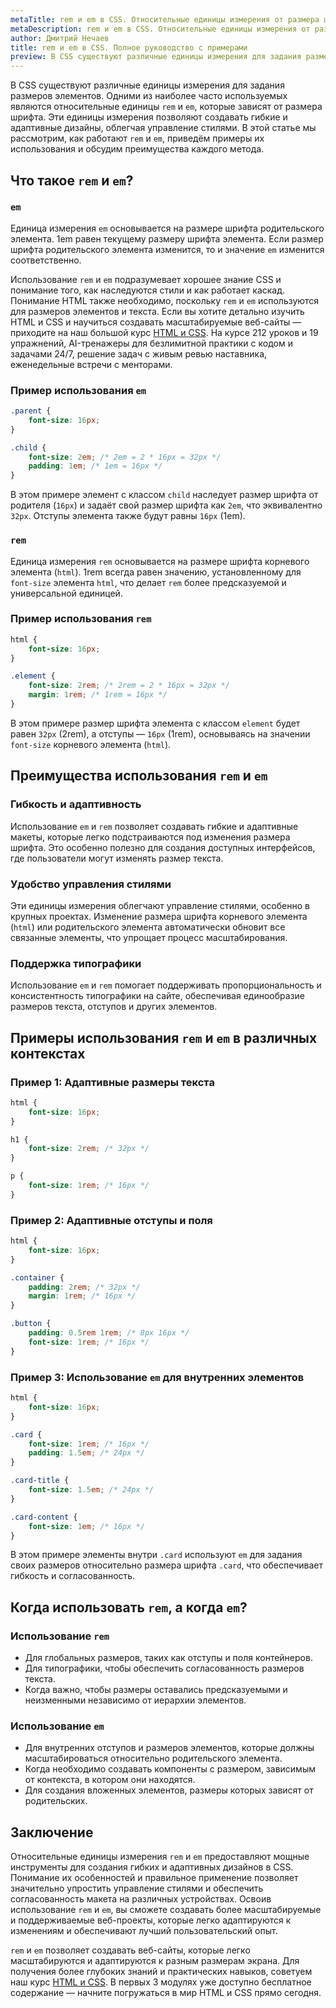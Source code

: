 ```yaml
---
metaTitle: rem и em в CSS. Относительные единицы измерения от размера шрифта
metaDescription: rem и em в CSS. Относительные единицы измерения от размера шрифта
author: Дмитрий Нечаев
title: rem и em в CSS. Полное руководство с примерами
preview: В CSS существуют различные единицы измерения для задания размеров элементов. Одними из наиболее часто используемых являются относительные единицы rem и em, которые зависят от размера шрифта.
---
```


В CSS существуют различные единицы измерения для задания размеров элементов. Одними из наиболее часто используемых являются относительные единицы `rem` и `em`, которые зависят от размера шрифта. Эти единицы измерения позволяют создавать гибкие и адаптивные дизайны, облегчая управление стилями. В этой статье мы рассмотрим, как работают `rem` и `em`, приведём примеры их использования и обсудим преимущества каждого метода.

## Что такое `rem` и `em`?

### `em`

Единица измерения `em` основывается на размере шрифта родительского элемента. 1em равен текущему размеру шрифта элемента. Если размер шрифта родительского элемента изменится, то и значение `em` изменится соответственно.

Использование `rem` и `em` подразумевает хорошее знание CSS и понимание того, как наследуются стили и как работает каскад. Понимание HTML также необходимо, поскольку `rem` и `em` используются для размеров элементов и текста. Если вы хотите детально изучить HTML и CSS и научиться создавать масштабируемые веб-сайты — приходите на наш большой курс [HTML и CSS](https://purpleschool.ru/course/html-css?utm_source=knowledgebase&utm_medium=text&utm_campaign=rem-i-em-v-CSS-Polnoe-rukovodstvo-s-primerami). На курсе 212 уроков и 19 упражнений, AI-тренажеры для безлимитной практики с кодом и задачами 24/7, решение задач с живым ревью наставника, еженедельные встречи с менторами.

### Пример использования `em`

```css
.parent {
    font-size: 16px;
}

.child {
    font-size: 2em; /* 2em = 2 * 16px = 32px */
    padding: 1em; /* 1em = 16px */
}

```

В этом примере элемент с классом `child` наследует размер шрифта от родителя (`16px`) и задаёт свой размер шрифта как `2em`, что эквивалентно `32px`. Отступы элемента также будут равны `16px` (1em).

### `rem`

Единица измерения `rem` основывается на размере шрифта корневого элемента (`html`). 1rem всегда равен значению, установленному для `font-size` элемента `html`, что делает `rem` более предсказуемой и универсальной единицей.

### Пример использования `rem`

```css
html {
    font-size: 16px;
}

.element {
    font-size: 2rem; /* 2rem = 2 * 16px = 32px */
    margin: 1rem; /* 1rem = 16px */
}

```

В этом примере размер шрифта элемента с классом `element` будет равен `32px` (2rem), а отступы — `16px` (1rem), основываясь на значении `font-size` корневого элемента (`html`).

## Преимущества использования `rem` и `em`

### Гибкость и адаптивность

Использование `em` и `rem` позволяет создавать гибкие и адаптивные макеты, которые легко подстраиваются под изменения размера шрифта. Это особенно полезно для создания доступных интерфейсов, где пользователи могут изменять размер текста.

### Удобство управления стилями

Эти единицы измерения облегчают управление стилями, особенно в крупных проектах. Изменение размера шрифта корневого элемента (`html`) или родительского элемента автоматически обновит все связанные элементы, что упрощает процесс масштабирования.

### Поддержка типографики

Использование `em` и `rem` помогает поддерживать пропорциональность и консистентность типографики на сайте, обеспечивая единообразие размеров текста, отступов и других элементов.

## Примеры использования `rem` и `em` в различных контекстах

### Пример 1: Адаптивные размеры текста

```css
html {
    font-size: 16px;
}

h1 {
    font-size: 2rem; /* 32px */
}

p {
    font-size: 1rem; /* 16px */
}

```

### Пример 2: Адаптивные отступы и поля

```css
html {
    font-size: 16px;
}

.container {
    padding: 2rem; /* 32px */
    margin: 1rem; /* 16px */
}

.button {
    padding: 0.5rem 1rem; /* 8px 16px */
    font-size: 1rem; /* 16px */
}

```

### Пример 3: Использование `em` для внутренних элементов

```css
html {
    font-size: 16px;
}

.card {
    font-size: 1rem; /* 16px */
    padding: 1.5em; /* 24px */
}

.card-title {
    font-size: 1.5em; /* 24px */
}

.card-content {
    font-size: 1em; /* 16px */
}

```

В этом примере элементы внутри `.card` используют `em` для задания своих размеров относительно размера шрифта `.card`, что обеспечивает гибкость и согласованность.

## Когда использовать `rem`, а когда `em`?

### Использование `rem`

- Для глобальных размеров, таких как отступы и поля контейнеров.
- Для типографики, чтобы обеспечить согласованность размеров текста.
- Когда важно, чтобы размеры оставались предсказуемыми и неизменными независимо от иерархии элементов.

### Использование `em`

- Для внутренних отступов и размеров элементов, которые должны масштабироваться относительно родительского элемента.
- Когда необходимо создавать компоненты с размером, зависимым от контекста, в котором они находятся.
- Для создания вложенных элементов, размеры которых зависят от родительских.

## Заключение

Относительные единицы измерения `rem` и `em` предоставляют мощные инструменты для создания гибких и адаптивных дизайнов в CSS. Понимание их особенностей и правильное применение позволяет значительно упростить управление стилями и обеспечить согласованность макета на различных устройствах. Освоив использование `rem` и `em`, вы сможете создавать более масштабируемые и поддерживаемые веб-проекты, которые легко адаптируются к изменениям и обеспечивают лучший пользовательский опыт.

`rem` и `em` позволяет создавать веб-сайты, которые легко масштабируются и адаптируются к разным размерам экрана. Для получения более глубоких знаний и практических навыков, советуем наш курс [HTML и CSS](https://purpleschool.ru/course/html-css?utm_source=knowledgebase&utm_medium=text&utm_campaign=rem-i-em-v-CSS-Polnoe-rukovodstvo-s-primerami). В первых 3 модулях уже доступно бесплатное содержание — начните погружаться в мир HTML и CSS прямо сегодня.
